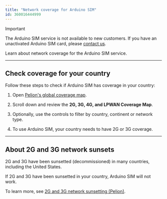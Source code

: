 ```yaml
---
title: "Network coverage for Arduino SIM"
id: 360016444999
---
```


> [!IMPORTANT]
> The Arduino SIM service is not available to new customers. If you have an unactivated Arduino SIM card, please [contact us](https://www.arduino.cc/en/contact-us/).

Learn about network coverage for the Arduino SIM service.

---

## Check coverage for your country

Follow these steps to check if Arduino SIM has coverage in your country:

1. Open [Pelion's global coverage map](https://pelion.com/pricing-and-coverage/coverage-map/).

2. Scroll down and review the **2G, 3G, 4G, and LPWAN Coverage Map**.

3. Optionally, use the controls to filter by country, continent or network type.

4. To use Arduino SIM, your country needs to have 2G or 3G coverage.

---

## About 2G and 3G network sunsets

2G and 3G have been sunsetted (decommissioned) in many countries, including the United States.

If 2G and 3G have been sunsetted in your country, Arduino SIM will not work.

To learn more, see [2G and 3G network sunsetting (Pelion)](https://pelion.com/2g-and-3g-network-sunsetting/).
